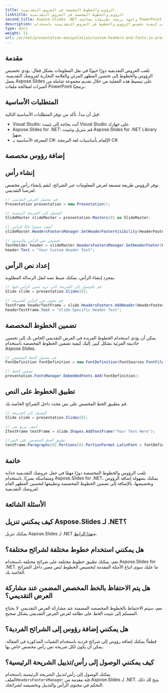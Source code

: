 ```yaml
---
title: الرؤوس والخطوط المخصصة في العروض التقديمية
linktitle: الرؤوس والخطوط المخصصة في العروض التقديمية
second_title: Aspose.Slides .NET واجهة برمجة تطبيقات معالجة PowerPoint
description: تعرف على كيفية تخصيص الرؤوس والخطوط في العروض التقديمية باستخدام Aspose.Slides لـ .NET. دليل خطوة بخطوة مع أمثلة التعليمات البرمجية. تعزيز الجاذبية البصرية والعلامة التجارية دون عناء.
type: docs
weight: 11
url: /ar/net/presentation-manipulation/custom-headers-and-fonts-in-presentations/
---
```


## مقدمة

تلعب العروض التقديمية دورًا حيويًا في نقل المعلومات بشكل فعال. يؤدي تخصيص الرؤوس والخطوط إلى تحسين المظهر المرئي والعلامة التجارية لعروضك التقديمية. يعمل Aspose.Slides على تبسيط هذه العملية من خلال تقديم مجموعة شاملة من الميزات لمعالجة ملفات PowerPoint برمجيًا.

## المتطلبات الأساسية

قبل أن نبدأ، تأكد من توفر المتطلبات الأساسية التالية:

- Visual Studio: أنت بحاجة إلى تثبيت Visual Studio على جهازك.
-  Aspose.Slides for .NET: قم بتنزيل وتثبيت Aspose.Slides for .NET Library من[هنا](https://downloads.aspose.com/slides/net).
- المعرفة الأساسية بـ C#: الإلمام بأساسيات لغة البرمجة C#.

## إضافة رؤوس مخصصة

## إنشاء رأس

توفر الرؤوس طريقة متسقة لعرض المعلومات عبر الشرائح. لنقم بإنشاء رأس مخصص لعرضنا التقديمي.

```csharp
// قم بتحميل العرض التقديمي
Presentation presentation = new Presentation();

// الوصول إلى الشريحة الرئيسية
SlideMaster slideMaster = presentation.Masters[0] as SlideMaster;

// أضف عنصرًا نائبًا للرأس
slideMaster.HeadersFootersManager.SetHeaderFooterVisibility(HeaderFooterType.Header, true);

// تخصيص نص الرأس والتنسيق
TextHolder header = slideMaster.HeadersFootersManager.GetHeaderFooter(HeaderFooterType.Header);
header.Text = "Your Custom Header Text";
```

## إعداد نص الرأس

بمجرد إنشاء الرأس، يمكنك ضبط نصه لنقل الرسالة المطلوبة.

```csharp
// قم بالوصول إلى الشريحة التي تريد تعيين الرأس فيها
Slide slide = presentation.Slides[0];

// قم بتعيين نص الرأس للشريحة
TextFrame headerTextFrame = slide.HeadersFooters.AddHeader(HeaderFooterType.Header);
headerTextFrame.Text = "Slide-Specific Header Text";
```

## تضمين الخطوط المخصصة

يمكن أن يؤدي استخدام الخطوط الفريدة في العرض التقديمي الخاص بك إلى تحسين جاذبيته المرئية بشكل كبير. إليك كيفية تضمين الخطوط المخصصة باستخدام Aspose.Slides.

```csharp
// قم بتحميل الخط المخصص
FontDefinition fontDefinition = new FontDefinition(FontSources.FontFiles("path/to/your/font.ttf"));

// تضمين الخط
presentation.FontsManager.EmbeddedFonts.Add(fontDefinition);
```

## تطبيق الخطوط على النص

قم بتطبيق الخط المخصص على نص محدد داخل الشرائح الخاصة بك.

```csharp
// الوصول إلى الشريحة
Slide slide = presentation.Slides[0];

// أضف مربع نص
ITextFrame textFrame = slide.Shapes.AddTextFrame("Your Text Here");

//تطبيق الخط المخصص على النص
textFrame.Paragraphs[0].Portions[0].PortionFormat.LatinFont = fontDefinition;
```

## خاتمة

تلعب الرؤوس والخطوط المخصصة دورًا مهمًا في جعل عروضك التقديمية جذابة ومتماسكة بصريًا. باستخدام Aspose.Slides for .NET، يمكنك بسهولة إضافة الرؤوس وتخصيصها، بالإضافة إلى تضمين الخطوط المخصصة وتطبيقها لتحسين المظهر العام لعروضك التقديمية.

## الأسئلة الشائعة

## كيف يمكنني تنزيل Aspose.Slides لـ .NET؟

 يمكنك تنزيل Aspose.Slides لـ .NET من[هذا الرابط](https://downloads.aspose.com/slides/net).

## هل يمكنني استخدام خطوط مختلفة لشرائح مختلفة؟

نعم، يمكنك تطبيق خطوط مختلفة على شرائح مختلفة باستخدام Aspose.Slides for .NET. ما عليك سوى اتباع الأمثلة المقدمة لتخصيص الخطوط لنص معين داخل الشرائح الخاصة بك.

## هل يتم الاحتفاظ بالخط المخصص المضمن عند مشاركة العرض التقديمي؟

نعم، سيتم الاحتفاظ بالخطوط المخصصة المضمنة عند مشاركة العرض التقديمي. لا يحتاج المستلم إلى تثبيت الخط على نظامه لعرض العرض التقديمي بشكل صحيح.

## هل يمكنني إضافة رؤوس إلى الشرائح الفردية؟

قطعاً! يمكنك إضافة رؤوس إلى شرائح فردية باستخدام التقنيات المذكورة في المقالة. يمكن أن يكون لكل شريحة نص رأس مخصص خاص بها.

## كيف يمكنني الوصول إلى رأس/تذييل الشريحة الرئيسية؟

 يمكنك الوصول إلى رأس/تذييل الشريحة الرئيسية باستخدام الملف`HeadersFootersManager` فئة مقدمة من Aspose.Slides لـ .NET. يتيح لك ذلك التحكم في محتوى الرأس والتذييل وتخصيصه لشرائحك.